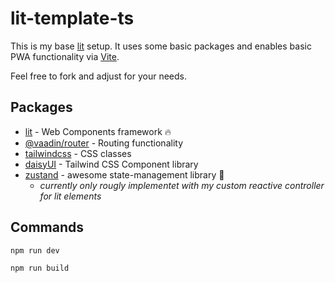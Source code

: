 # lit-template-ts

This is my base [lit](//lit.dev) setup. It uses some basic packages and enables basic PWA functionality via [Vite](//vitejs.dev).

Feel free to fork and adjust for your needs.

## Packages

- [lit](//lit.dev) - Web Components framework 🔥
- [@vaadin/router](https://github.com/vaadin/router) - Routing functionality
- [tailwindcss](https://tailwindcss.com) - CSS classes
- [daisyUI](https://daisyui.com) - Tailwind CSS Component library
- [zustand](https://github.com/pmndrs/zustand) - awesome state-management library 🐻
  - _currently only rougly implementet with my custom reactive controller for lit elements_

## Commands

`npm run dev`

`npm run build`
